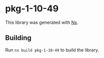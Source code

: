 # pkg-1-10-49

This library was generated with [Nx](https://nx.dev).

## Building

Run `nx build pkg-1-10-49` to build the library.

